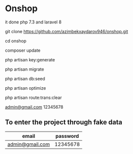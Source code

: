 # Onshop

it done php 7.3 and laravel 8

git clone https://github.com/azimbekxaydarov946/onshop.git

cd onshop

composer update

php artisan key:generate

php artisan migrate

php artisan db:seed

php artisan optimize

php artisan route:trans:clear

admin@gmail.com
12345678

## To enter the project through fake data

|           email         |  password |
|-------------------------|-----------|
|      admin@gmail.com    | 12345678  |
